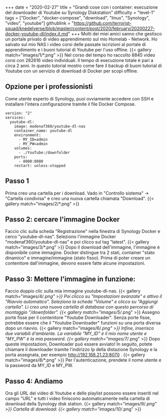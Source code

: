 +++
date = "2020-02-27"
title = "Grandi cose con i container: esecuzione del downloader di Youtube su Synology Diskstation"
difficulty = "level-1"
tags = ["Docker", "docker-compose", "download", "linux", "Synology", "video", "youtube"]
githublink = "https://github.com/terrorist-squad/knedelverse/blob/master/content/post/2020/february/20200227-docker-youtube-dl/index.it.md"
+++
Molti dei miei amici sanno che gestisco un portale privato di video apprendimento sul mio Homelab - Network. Ho salvato sul mio NAS i video corsi delle passate iscrizioni al portale di apprendimento e i buoni tutorial di Youtube per l'uso offline.
{{< gallery match="images/1/*.png" >}}
Nel corso del tempo ho raccolto 8845 video corsi con 282616 video individuali. Il tempo di esecuzione totale è pari a circa 2 anni. In questo tutorial mostro come fare il backup di buoni tutorial di Youtube con un servizio di download di Docker per scopi offline.
## Opzione per i professionisti
Come utente esperto di Synology, puoi ovviamente accedere con SSH e installare l'intera configurazione tramite il file Docker Compose.
```
version: "2"
services:
  youtube-dl:
    image: modenaf360/youtube-dl-nas
    container_name: youtube-dl
    environment:
      - MY_ID=admin
      - MY_PW=admin
    volumes:
      - ./YouTube:/downfolder
    ports:
      - 8080:8080
    restart: unless-stopped

```

## Passo 1
Prima creo una cartella per i download. Vado in "Controllo sistema" -> "Cartella condivisa" e creo una nuova cartella chiamata "Download".
{{< gallery match="images/2/*.png" >}}

## Passo 2: cercare l'immagine Docker
Faccio clic sulla scheda "Registrazione" nella finestra di Synology Docker e cerco "youtube-dl-nas". Seleziono l'immagine Docker "modenaf360/youtube-dl-nas" e poi clicco sul tag "latest".
{{< gallery match="images/3/*.png" >}}
Dopo il download dell'immagine, l'immagine è disponibile come immagine. Docker distingue tra 2 stati, container "stato dinamico" e immagine/immagine (stato fisso). Prima di poter creare un contenitore dall'immagine, devono essere fatte alcune impostazioni.
## Passo 3: Mettere l'immagine in funzione:
Faccio doppio clic sulla mia immagine youtube-dl-nas.
{{< gallery match="images/4/*.png" >}}
Poi clicco su "Impostazioni avanzate" e attivo il "Riavvio automatico". Seleziono la scheda "Volume" e clicco su "Aggiungi cartella". Lì creo una nuova cartella di database con questo percorso di montaggio "/downfolder".
{{< gallery match="images/5/*.png" >}}
Assegno porte fisse per il contenitore "Youtube Downloader". Senza porte fisse, potrebbe essere che il "Youtube Downloader" funzioni su una porta diversa dopo un riavvio.
{{< gallery match="images/6/*.png" >}}
Infine, inserisco due variabili d'ambiente. La variabile "MY_ID" è il mio nome utente e "MY_PW" è la mia password.
{{< gallery match="images/7/*.png" >}}
Dopo queste impostazioni, Downloader può essere avviato! In seguito, potete chiamare il downloader tramite l'indirizzo Ip della distazione Synology e la porta assegnata, per esempio http://192.168.21.23:8070 .
{{< gallery match="images/8/*.png" >}}
Per l'autenticazione, prendete il nome utente e la password da MY_ID e MY_PW.
## Passo 4: Andiamo
Ora gli URL dei video di Youtube e delle playlist possono essere inseriti nel campo "URL" e tutti i video finiscono automaticamente nella cartella di download della Synology disk station.
{{< gallery match="images/9/*.png" >}}
Cartella di download:
{{< gallery match="images/10/*.png" >}}